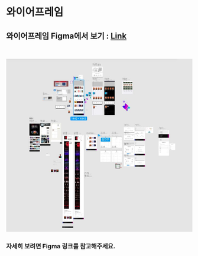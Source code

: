 # 와이어프레임

## 와이어프레임 Figma에서 보기 : [Link](https://www.figma.com/file/fg5TyP1mk8LvEkeDNt5Tu5/Untitled?node-id=16%3A11)

<br>

![와이어프레임-전체](../images/와이어프레임.JPG)

### 자세히 보려면 Figma 링크를 참고해주세요.
